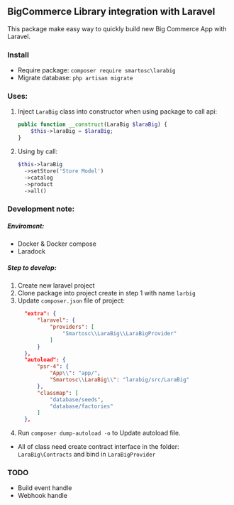 BigCommerce Library integration with Laravel
---
This package make easy way to quickly build new Big Commerce App with Laravel.

### Install
- Require package: ``composer require smartosc\larabig``
- Migrate database: ``php artisan migrate``

### Uses:
1. Inject `LaraBig` class into constructor when using package to call api:
    ```php
    public function __construct(LaraBig $laraBig) {
        $this->laraBig = $laraBig;
    }
    ```
2. Using by call:
    ```php
    $this->laraBig
      ->setStore('Store Model')
      ->catalog
      ->product
      ->all()
    ```
### Development note:
##### Enviroment:
- Docker & Docker compose
- Laradock
##### Step to develop:
1. Create new laravel project
2. Clone package into project create in step 1 with name `larbig`
3. Update `composer.json` file of project:
    ```json
      "extra": {
          "laravel": {
              "providers": [
                  "Smartosc\\LaraBig\\LaraBigProvider"
              ]
          }
      },
      "autoload": {
          "psr-4": {
              "App\\": "app/",
              "Smartosc\\LaraBig\\": "larabig/src/LaraBig"
          },
          "classmap": [
              "database/seeds",
              "database/factories"
          ]
      },
    ```
4. Run `composer dump-autoload -o` to Update autoload file.

- All of class need create contract interface in the folder: `LaraBig\Contracts` and bind in `LaraBigProvider`

### TODO
- Build event handle
- Webhook handle

